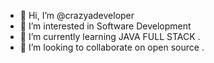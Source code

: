 - 👋 Hi, I’m @crazyadeveloper
- 👀 I’m interested in Software Development
- 🌱 I’m currently learning JAVA FULL STACK .
- 💞️ I’m looking to collaborate on open source .


<!---
crazyadeveloper/crazyadeveloper is a ✨ special ✨ repository because its `README.md` (this file) appears on your GitHub profile.
You can click the Preview link to take a look at your changes.
--->
